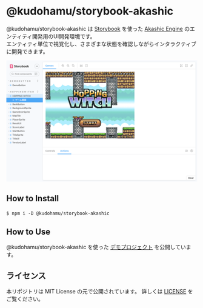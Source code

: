 # @kudohamu/storybook-akashic

@kudohamu/storybook-akashic は [Storybook](https://storybook.js.org/) を使った [Akashic Engine](https://akashic-games.github.io/) のエンティティ開発用のUI開発環境です。  
エンティティ単位で視覚化し、さまざまな状態を確認しながらインタラクティブに開発できます。

![Screen Shot](https://github.com/kudohamu/storybook-akashic/blob/main/assets/screenshot.png)  

## How to Install

```
$ npm i -D @kudohamu/storybook-akashic
```

## How to Use

@kudohamu/storybook-akashic を使った [デモプロジェクト](https://github.com/kudohamu/storybook-akashic-demo) を公開しています。

## ライセンス

本リポジトリは MIT License の元で公開されています。 詳しくは [LICENSE](https://github.com/kudohamu/storybook-akashic/blob/main/LICENSE) をご覧ください。
